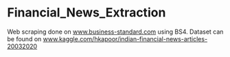# Financial_News_Extraction

Web scraping done on www.business-standard.com using BS4. Dataset can be found on www.kaggle.com/hkapoor/indian-financial-news-articles-20032020
